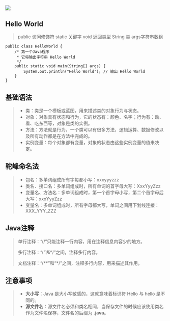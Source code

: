 ## ![](https://p3-juejin.byteimg.com/tos-cn-i-k3u1fbpfcp/a4f3e4bfe812455082af2ee6c9dfcbb3~tplv-k3u1fbpfcp-zoom-1.image)

## Hello World

> public 访问修饰符 static 关键字 void 返回类型 String 类 args字符串数组

```
public class HelloWorld {
    /* 第一个Java程序
     * 它将输出字符串 Hello World
     */
    public static void main(String[] args) {
        System.out.println("Hello World"); // 输出 Hello World
    }
}
```

## 基础语法

> -   类：类是一个模板或蓝图，用来描述类的对象行为与状态。
> -   对象：对象具有状态和行为，它的状态有：颜色、名字；行为有：动、看、吃东西等，对象是类的实例。
> -   方法：方法就是行为，一个类可以有很多方法，逻辑运算、数据修改以及所有动作都是在方法中完成的。
> -   实例变量：每个对象都有变量，对象的状态由这些实例变量的值来决定。

## 驼峰命名法

> -   包名：多单词组成所有字每都小写：xxxyyyzzz
> -   类名、接口名：多单词组成时，所有单词的首字母大写：XxxYyyZzz
> -   变量名、方法名：多单词组成时，第一个首字母小写，第二个首字母后大写：xxxYyyZzz
> -   变量名：多单词组成时，所有字母都大写，单词之间用下划线连接：XXX_YYY_ZZZ

## Java注释

> 单行注释：“//”只能注释一行内容，用在注释信息内容少的地方。
> 
> 多行注释：“/*”和“*/”之间，注释多行内容。
> 
> 文档注释：“/**”和“*/”之间，注释多行内容，用来描述其作用。

## 注意事项

> -   **大小写**：Java 是大小写敏感的，这就意味着标识符 Hello 与 hello 是不同的。
> -   **源文件名**：源文件名必须和类名相同，当保存文件的时候应该使用类名作为文件名保存，文件名的后缀为 **.java**。
